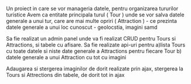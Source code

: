 
Un proiect in care se vor manageria datele, pentru organizarea tururilor turistice
Avem ca entitate principala turul ( Tour ) unde se vor salva datele generale a unui tur, care are mai multe opriri ( Attraction ) - ce prezinta datele generale a unui loc cunoscut - geolocstia, imagini samd

Sa fie realizat un admin panel unde va fi realizat CRUD pentru Tours si Attractions, si tabele cu afisare.
Sa fie realizate api-uri pentru
a)lista Tours cu toate datele si niste date generale a Attractions pentru fiecare Tour
b) datele generale a unui Attraction cu tot cu imagini

Adaugarea si stergerea imaginilor de dorit realizate prin ajax, stergerea la Tours si Attrections din tabele, de dorit tot in ajax
